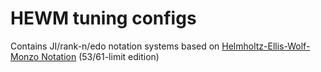# HEWM tuning configs

Contains JI/rank-n/edo notation systems based on [Helmholtz-Ellis-Wolf-Monzo Notation](http://www.tonalsoft.com/enc/h/hewm.aspx#:~:text=The%20acronym%20used%20by%20Joe,Erlich%20on%20the%20Tuning%20List) (53/61-limit edition)